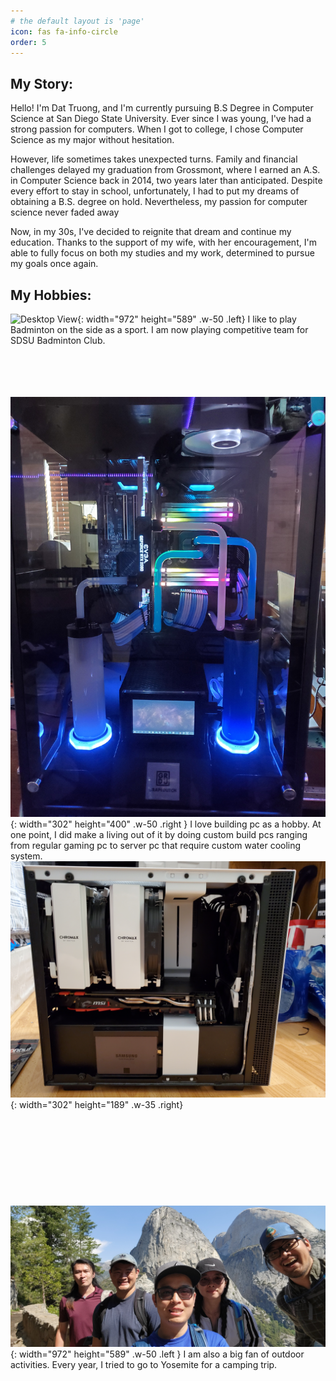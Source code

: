 ```yaml
---
# the default layout is 'page'
icon: fas fa-info-circle
order: 5
---
```

## My Story:
<p>Hello! I'm Dat Truong, and I'm currently pursuing B.S Degree in Computer Science at San Diego State University. Ever since I was young, I've had a strong passion for computers. When I got to college, I chose Computer Science as my major without hesitation.</p>
<p>However, life sometimes takes unexpected turns. Family and financial challenges delayed my graduation from Grossmont, where I earned an A.S. in Computer Science back in 2014, two years later than anticipated. Despite every effort to stay in school, unfortunately, I had to put my dreams of obtaining a B.S. degree on hold. Nevertheless, my passion for computer science never faded away</p>
<p>Now, in my 30s, I've decided to reignite that dream and continue my education. Thanks to the support of my wife, with her encouragement, I'm able to fully focus on both my studies and my work, determined to pursue my goals once again.</p>

## My Hobbies:
![Desktop View](https://scontent.fsan1-1.fna.fbcdn.net/v/t39.30808-6/327748429_1512181245931083_7882660858341020927_n.jpg?_nc_cat=111&ccb=1-7&_nc_sid=5f2048&_nc_ohc=d5ZScnxeE9oAb7rCVfH&_nc_ht=scontent.fsan1-1.fna&oh=00_AfBzejfg7Bpduo7A6Gx56iD_txazQDMMZGSxgb5_2VFb1g&oe=661B832F){: width="972" height="589" .w-50 .left} I like to play Badminton on the side as a sport. I am now playing competitive team for SDSU Badminton Club.
<br />
<br />
<br />
<br />
<br />

![Desktop View](/assets/files/custompc3.jpg){: width="302" height="400" .w-50 .right } I love building pc as a hobby. At one point, I did make a living out of it by doing custom build pcs ranging from regular gaming pc to server pc that require custom water cooling system.\
![Desktop View](/assets/files/custompc1.jpg){: width="302" height="189" .w-35 .right}
<br />
<br />
<br />
<br />
<br />
<br />
<br />
<br />
<br />
<br />
![Desktop View](/assets/files/yosemite.jpg){: width="972" height="589" .w-50 .left } I am also a big fan of outdoor activities. Every year, I tried to go to Yosemite for a camping trip.
